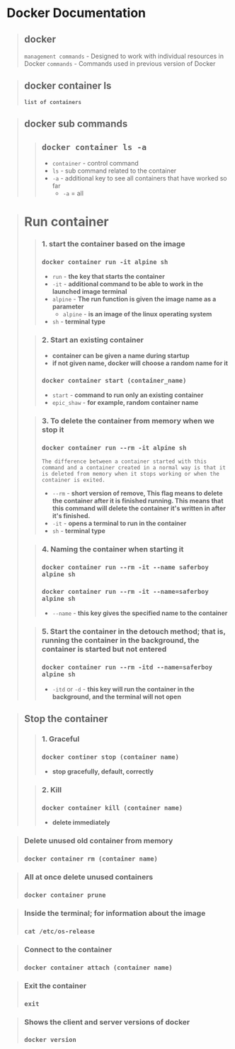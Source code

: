 # Docker Documentation

> ## docker
>
> `management commands` -  Designed to work with individual resources in Docker
> `commands` -   Commands used in previous version of Docker


> ## docker container ls
>  **`list of containers`**


>  ## docker sub commands
> 
> > ## `docker container ls -a`
> > - `container` - control command
> > - `ls` - sub command related to the container
> > - `-a` - additional key to see all containers that have worked so far 
> >    - `-a` = all


>   # Run container
> > ### 1. **start the container based on the image**
> > ### `docker container run -it alpine sh` 
> >
> > - `run` - **the key that starts the container**
> > - `-it` - **additional command to be able to work in the launched image terminal**
> > - `alpine` - **The run function is given the image name as a parameter**
> >     - `alpine` - **is an image of the linux operating system**
> > - `sh` - **terminal type**
>
> > ### 2. Start an existing container
> > - **container can be given a name during startup** 
> > - **if not given name, docker will choose a random name for it**
> > ### `docker container start (container_name)`
> > - `start` - **command to run only an existing container**
> > - `epic_shaw` - **for example, random container name**
>
> > ### 3. **To delete the container from memory when we stop it**
> > ### `docker container run --rm -it alpine sh` 
> > `The difference between a container started with this command and a container created in a normal way is that it is deleted from memory when it stops working or when the container is exited.`
> > - `--rm` - **short version of remove, This flag means to delete the container after it is finished running. This means that this command will delete the container it's written in after it's finished.**
> > - `-it`  - **opens a terminal to run in the container**
> > - `sh` - **terminal type**
>
> > ### 4. Naming the container when starting it
> > ### `docker container run --rm -it --name saferboy alpine sh`
> > ### `docker container run --rm -it --name=saferboy alpine sh`
> > - `--name` - **this key gives the specified name to the container**
>
> > ### 5. Start the container in the detouch method; that is, running the container in the background, the container is started but not entered
> > ### `docker container run --rm -itd --name=saferboy alpine sh` 
> > - `-itd` or `-d` - **this key will run the container in the background, and the terminal will not open**

> ## Stop the container
> > ### 1. Graceful 
> > ### `docker continer stop (container name)`
> > - **stop gracefully, default, correctly**
>
> > ### 2. Kill 
> > ### `docker container kill (container name)`
> > - **delete immediately**

>  ### Delete unused old container from memory
>  ### `docker container rm (container name)`
 

> ### All at once delete unused containers
> ### `docker container prune`

>  ### Inside the terminal; for information about the image
>  ### `cat /etc/os-release`

>  ### Connect to the container
>  ### **`docker container attach (container name)`**

> ### Exit the container
> ### `exit`


> ### Shows the client and server versions of docker
> ### `docker version`
